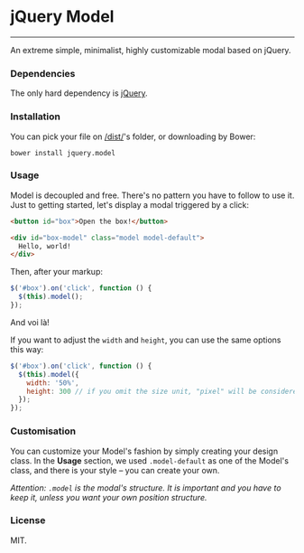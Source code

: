 # jQuery Model
----
An extreme simple, minimalist, highly customizable modal based on jQuery.

### Dependencies
The only hard dependency is [jQuery](http://jquery.com).

### Installation
You can pick your file on
[/dist/](https://github.com/chiefGui/jquery.model/dist/)'s folder, or downloading
by Bower:

```
bower install jquery.model
```

### Usage

Model is decoupled and free. There's no pattern you have to follow to use it.
Just to getting started, let's display a modal triggered by a click:

```html
<button id="box">Open the box!</button>

<div id="box-model" class="model model-default">
  Hello, world!
</div>
```

Then, after your markup:

```js
$('#box').on('click', function () {
  $(this).model();
});
```

And voi là!

If you want to adjust the `width` and `height`, you can use the same options
this way:

```js
$('#box').on('click', function () {
  $(this).model({
    width: '50%',
    height: 300 // if you omit the size unit, "pixel" will be considered.
  });
});
```

### Customisation
You can customize your Model's fashion by simply creating your design class.
In the **Usage** section, we used `.model-default` as one of the Model's class,
and there is your style – you can create your own.

*Attention: `.model` is the modal's structure. It is important and you have to
keep it, unless you want your own position structure.*

### License
MIT.